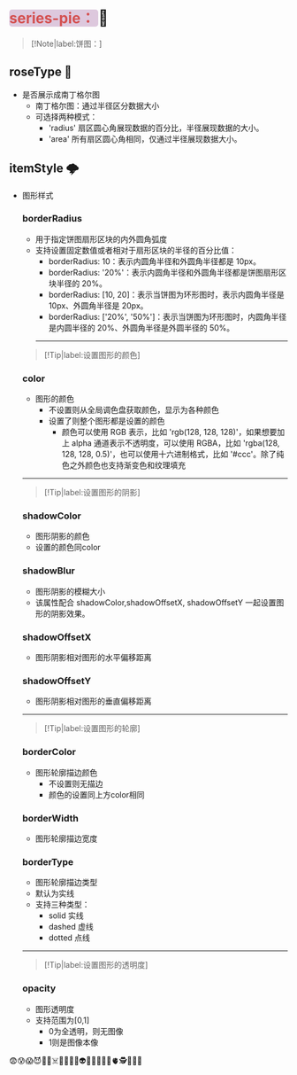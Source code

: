 <style> g{ font-size:26px; color:#CD3333; background: #D8BFD8; border-radius: 5px; opacity: 85%; } </style>

#
# <g>series-pie： </g>🧞
> [!Note|label:饼图：]

<!-- <style> b{ font-size:26px; color: #76EEC6; background: #87CEEB; border-radius: 5px; opacity: 85%; } </style> -->

## roseType 🍭
- 是否展示成南丁格尔图
    - 南丁格尔图：通过半径区分数据大小
    - 可选择两种模式：
        - 'radius' 扇区圆心角展现数据的百分比，半径展现数据的大小。
        - 'area' 所有扇区圆心角相同，仅通过半径展现数据大小。
        
## itemStyle 🌩️
- 图形样式
    ### borderRadius
    - 用于指定饼图扇形区块的内外圆角弧度
    - 支持设置固定数值或者相对于扇形区块的半径的百分比值：
        - borderRadius: 10：表示内圆角半径和外圆角半径都是 10px。
        - borderRadius: '20%'：表示内圆角半径和外圆角半径都是饼图扇形区块半径的 20%。
        - borderRadius: [10, 20]：表示当饼图为环形图时，表示内圆角半径是 10px、外圆角半径是 20px。
        - borderRadius: ['20%', '50%']：表示当饼图为环形图时，内圆角半径是内圆半径的 20%、外圆角半径是外圆半径的 50%。
        <hr>

    > [!Tip|label:设置图形的颜色]

    ### color
    - 图形的颜色
        - 不设置则从全局调色盘获取颜色，显示为各种颜色
        - 设置了则整个图形都是设置的颜色
            - 颜色可以使用 RGB 表示，比如 'rgb(128, 128, 128)'，如果想要加上 alpha 通道表示不透明度，可以使用 RGBA，比如 'rgba(128, 128, 128, 0.5)'，也可以使用十六进制格式，比如 '#ccc'。除了纯色之外颜色也支持渐变色和纹理填充
    <hr>

    > [!Tip|label:设置图形的阴影]

    ### shadowColor
    - 图形阴影的颜色
    - 设置的颜色同color
    ### shadowBlur
    - 图形阴影的模糊大小
    - 该属性配合 shadowColor,shadowOffsetX, shadowOffsetY 一起设置图形的阴影效果。
    ### shadowOffsetX
    - 图形阴影相对图形的水平偏移距离
    ### shadowOffsetY
    - 图形阴影相对图形的垂直偏移距离
    <hr>

    > [!Tip|label:设置图形的轮廓]

    ### borderColor
    - 图形轮廓描边颜色
        - 不设置则无描边
        - 颜色的设置同上方color相同
    ### borderWidth
    - 图形轮廓描边宽度
    ### borderType
    - 图形轮廓描边类型
    - 默认为实线
    - 支持三种类型：
        - solid 实线
        - dashed 虚线
        - dotted 点线
    <hr>
    
    > [!Tip|label:设置图形的透明度]

    ### opacity
    - 图形透明度
    - 支持范围为[0,1]
        - 0为全透明，则无图像
        - 1则是图像本像


😨😰😱😈👿💀☠️🤡👹👺👻👽👾🤖🧡💚🖤🫀🕵️👸🧙🧚